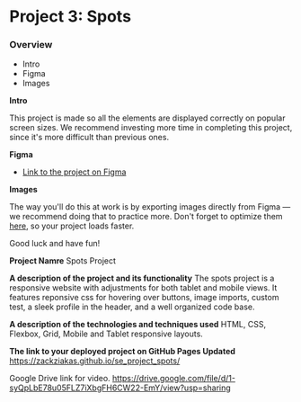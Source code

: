 # Project 3: Spots

### Overview

- Intro
- Figma
- Images

**Intro**

This project is made so all the elements are displayed correctly on popular screen sizes. We recommend investing more time in completing this project, since it's more difficult than previous ones.

**Figma**

- [Link to the project on Figma](https://www.figma.com/file/BBNm2bC3lj8QQMHlnqRsga/Sprint-3-Project-%E2%80%94-Spots?type=design&node-id=2%3A60&mode=design&t=afgNFybdorZO6cQo-1)

**Images**

The way you'll do this at work is by exporting images directly from Figma — we recommend doing that to practice more. Don't forget to optimize them [here](https://tinypng.com/), so your project loads faster.

Good luck and have fun!

**Project Namre**
Spots Project

**A description of the project and its functionality**
The spots project is a responsive website with adjustments for both tablet and mobile views. It features reponsive css for hovering over buttons, image imports, custom test, a sleek profile in the header, and a well organized code base.

**A description of the technologies and techniques used**
HTML, CSS, Flexbox, Grid, Mobile and Tablet responsive layouts.

**The link to your deployed project on GitHub Pages Updated**
https://zackziakas.github.io/se_project_spots/

Google Drive link for video.
https://drive.google.com/file/d/1-syQpLbE78u05FLZ7iXbgFH6CW22-EmY/view?usp=sharing
